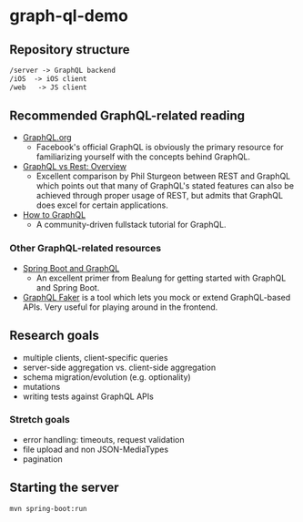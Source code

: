# graph-ql-demo

## Repository structure

```md
/server -> GraphQL backend
/iOS  -> iOS client
/web   -> JS client
```

## Recommended GraphQL-related reading

- [GraphQL.org](http://graphql.org/)
  - Facebook's official GraphQL is obviously the primary resource for familiarizing yourself with the concepts behind GraphQL.
- [GraphQL vs Rest: Overview](https://philsturgeon.uk/api/2017/01/24/graphql-vs-rest-overview/)
  - Excellent comparison by Phil Sturgeon between REST and GraphQL which points out that many of GraphQL's stated features can also be achieved through proper usage of REST, but admits that GraphQL does excel for certain applications.
- [How to GraphQL](https://www.howtographql.com/)
  - A community-driven fullstack tutorial for GraphQL.

### Other GraphQL-related resources

- [Spring Boot and GraphQL](http://www.baeldung.com/spring-graphql)
  - An excellent primer from Bealung for getting started with GraphQL and Spring Boot.
- [GraphQL Faker](https://github.com/APIs-guru/graphql-faker) is a tool which lets you mock or extend GraphQL-based APIs. Very useful for playing around in the frontend.

## Research goals

- multiple clients, client-specific queries
- server-side aggregation vs. client-side aggregation
- schema migration/evolution (e.g. optionality)
- mutations
- writing tests against GraphQL APIs

### Stretch goals

- error handling: timeouts, request validation
- file upload and non JSON-MediaTypes
- pagination

## Starting the server

`mvn spring-boot:run`